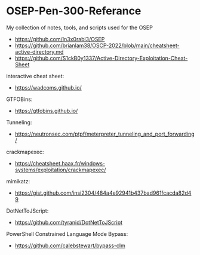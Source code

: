 # OSEP-Pen-300-Referance
My collection of notes, tools, and scripts used for the OSEP


* https://github.com/In3x0rabl3/OSEP
* https://github.com/brianlam38/OSCP-2022/blob/main/cheatsheet-active-directory.md
* https://github.com/S1ckB0y1337/Active-Directory-Exploitation-Cheat-Sheet


interactive cheat sheet:
* https://wadcoms.github.io/

GTFOBins:
* https://gtfobins.github.io/

Tunneling:
* https://neutronsec.com/ptpf/meterpreter_tunneling_and_port_forwarding/


crackmapexec:
* https://cheatsheet.haax.fr/windows-systems/exploitation/crackmapexec/

mimikatz:
* https://gist.github.com/insi2304/484a4e92941b437bad961fcacda82d49


DotNetToJScript:
* https://github.com/tyranid/DotNetToJScript

PowerShell Constrained Language Mode Bypass:
* https://github.com/calebstewart/bypass-clm
